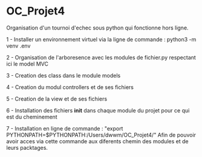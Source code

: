# OC_Projet4
Organisation d'un tournoi d'echec sous python qui fonctionne hors ligne.

1 - Installer un environnement virtuel via la ligne de commande : python3 -m venv .env

2 - Organisation de l'arboresence avec les modules de fichier.py respectant ici le model MVC

3 - Creation des class dans le module models

4 - Creation du modul controllers et de ses fichiers

5 - Creation de la view et de ses fichiers

6 -  Installation des fichiers __init__ dans chaque module du projet pour ce qui est du cheminement

7 - Installation en ligne de commande : "export PYTHONPATH=$PYTHONPATH:/Users/dwwm/OC_Projet4/"
Afin de pouvoir avoir acces via cette commande aux diferents chemin des modules et de leurs packtages.
